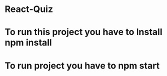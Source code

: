 # React-Quiz
# To run this project you have to Install npm install
# To run  project you have to npm start 
